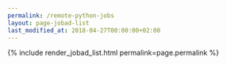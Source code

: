 ```yaml
---
permalink: /remote-python-jobs
layout: page-jobad-list
last_modified_at: 2018-04-27T00:00:00+02:00
---
```

{% include render_jobad_list.html permalink=page.permalink %}
